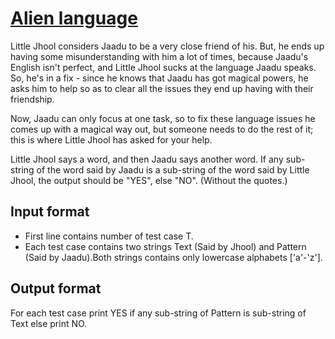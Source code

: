 # [Alien language][link]

Little Jhool considers Jaadu to be a very close friend of his. But, he ends up having some misunderstanding with him a lot of times, because Jaadu's English isn't perfect, and Little Jhool sucks at the language Jaadu speaks. So, he's in a fix - since he knows that Jaadu has got magical powers, he asks him to help so as to clear all the issues they end up having with their friendship.

Now, Jaadu can only focus at one task, so to fix these language issues he comes up with a magical way out, but someone needs to do the rest of it; this is where Little Jhool has asked for your help.

Little Jhool says a word, and then Jaadu says another word. If any sub-string of the word said by Jaadu is a sub-string of the word said by Little Jhool, the output should be "YES", else "NO". (Without the quotes.)

## Input format

- First line contains number of test case T.
- Each test case contains two strings Text (Said by Jhool) and Pattern (Said by Jaadu).Both strings contains only lowercase alphabets ['a'-'z'].

## Output format

For each test case print YES if any sub-string of Pattern is sub-string of Text else print NO.

[link]: https://www.hackerearth.com/practice/data-structures/hash-tables/basics-of-hash-tables/practice-problems/algorithm/alien-language/
